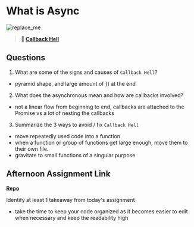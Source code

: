 # What is Async

![replace_me](https://codeworks.blob.core.windows.net/public/assets/img/illustrations/placeholder.svg)

> **📖 [Callback Hell](https://codeworksacademy.com/fs-student-guide/resources/wk4/01-Callbacks)**

## Questions

1. What are some of the signs and causes of `Callback Hell`?
 - pyramid shape, and large amount of }) at the end

2. What does the asynchronous mean and how are callbacks involved?
 - not a linear flow from beginning to end, callbacks are attached to the Promise vs a lot of nesting the callbacks

3. Summarize the 3 ways to avoid / fix `Callback Hell`
 - move repeatedly used code into a function
 - when a function or group of functions get large enough, move them to their own file.
 - gravitate to small functions of a singular purpose
 
## Afternoon Assignment Link

**[Repo](https://github.com/DaneBarber/late-spring22-mvcGregslistPt2)**

Identify at least 1 takeaway from today's assignment
 - take the time to keep your code organized as it becomes easier to edit when necessary and keep the readability high
